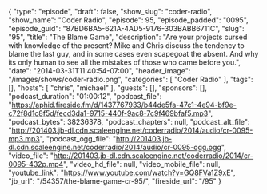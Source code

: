 {
  "type": "episode",
  "draft": false,
  "show_slug": "coder-radio",
  "show_name": "Coder Radio",
  "episode": 95,
  "episode_padded": "0095",
  "episode_guid": "87BD6BA5-621A-4AD5-9176-303BABB6711C",
  "slug": "95",
  "title": "The Blame Game",
  "description": "Are your projects cursed with knowledge of the present? Mike and Chris discuss the tendency to blame the last guy, and in some cases even scapegoat the absent. And why its only human to see all the mistakes of those who came before you.",
  "date": "2014-03-31T11:40:54-07:00",
  "header_image": "/images/shows/coder-radio.png",
  "categories": [
    "Coder Radio"
  ],
  "tags": [],
  "hosts": [
    "chris",
    "michael"
  ],
  "guests": [],
  "sponsors": [],
  "podcast_duration": "01:00:12",
  "podcast_file": "https://aphid.fireside.fm/d/1437767933/b44de5fa-47c1-4e94-bf9e-c72f8d1c8f5d/fecd3da1-9715-440f-9ac8-7c9f469bfaf5.mp3",
  "podcast_bytes": 38236378,
  "podcast_chapters": null,
  "podcast_alt_file": "http://201403.jb-dl.cdn.scaleengine.net/coderradio/2014/audio/cr-0095-mp3.mp3",
  "podcast_ogg_file": "http://201403.jb-dl.cdn.scaleengine.net/coderradio/2014/audio/cr-0095-ogg.ogg",
  "video_file": "http://201403.jb-dl.cdn.scaleengine.net/coderradio/2014/cr-0095-432p.mp4",
  "video_hd_file": null,
  "video_mobile_file": null,
  "youtube_link": "https://www.youtube.com/watch?v=GQ8FVa1Z9xE",
  "jb_url": "/54357/the-blame-game-cr-95/",
  "fireside_url": "/95"
}

